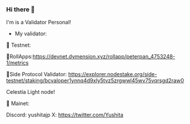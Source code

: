 ### Hi there 👋

I'm is a Validator Personal! 

* My validator:

🌱 Testnet:
 
🔭RollApps:https://devnet.dymension.xyz/rollapp/peterpan_4753248-1/metrics

🔭Side Protocol Validator: https://explorer.nodestake.org/side-testnet/staking/bcvaloper1ynnq4d9xly5tvz5zrgwwl45wv75vqrsgd2raw0

  Celestia Light node! 

🌱 Mainet: 

Discord: yushitajp
X: https://twitter.com/Yushita
<!--
**YushitaValidator/YushitaValidator** is a ✨ _special_ ✨ repository because its `README.md` (this file) appears on your GitHub profile.

Here are some ideas to get you started:

- 🔭 I’m currently working on ...
- 🌱 I’m currently learning ...
- 👯 I’m looking to collaborate on ...
- 🤔 I’m looking for help with ...
- 💬 Ask me about ...
- 📫 How to reach me: ...
- 😄 Pronouns: ...
- ⚡ Fun fact: ...
-->
